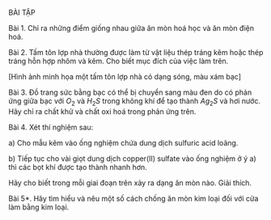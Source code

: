 BÀI TẬP

Bài 1. Chỉ ra những điểm giống nhau giữa ăn mòn hoá học và ăn mòn điện hoá.

Bài 2. Tấm tôn lợp nhà thường được làm từ vật liệu thép tráng kẽm hoặc thép tráng hỗn hợp nhôm và kẽm. Cho biết mục đích của việc làm trên.

[Hình ảnh minh họa một tấm tôn lợp nhà có dạng sóng, màu xám bạc]

Bài 3. Đồ trang sức bằng bạc có thể bị chuyển sang màu đen do có phản ứng giữa bạc với $O_2$ và $H_2S$ trong không khí để tạo thành $Ag_2S$ và hơi nước. Hãy chỉ ra chất khử và chất oxi hoá trong phản ứng trên.

Bài 4. Xét thí nghiệm sau:

a) Cho mẫu kẽm vào ống nghiệm chứa dung dịch sulfuric acid loãng.

b) Tiếp tục cho vài giọt dung dịch copper(II) sulfate vào ống nghiệm ở ý a) thì các bọt khí được tạo thành nhanh hơn.

Hãy cho biết trong mỗi giai đoạn trên xảy ra dạng ăn mòn nào. Giải thích.

Bài 5*. Hãy tìm hiểu và nêu một số cách chống ăn mòn kim loại đối với cửa làm bằng kim loại.